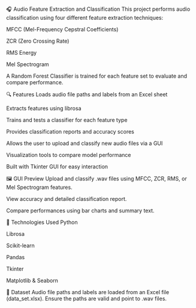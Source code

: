 🎧 Audio Feature Extraction and Classification
This project performs audio classification using four different feature extraction techniques:

MFCC (Mel-Frequency Cepstral Coefficients)

ZCR (Zero Crossing Rate)

RMS Energy

Mel Spectrogram

A Random Forest Classifier is trained for each feature set to evaluate and compare performance.

🔍 Features
Loads audio file paths and labels from an Excel sheet

Extracts features using librosa

Trains and tests a classifier for each feature type

Provides classification reports and accuracy scores

Allows the user to upload and classify new audio files via a GUI

Visualization tools to compare model performance

Built with Tkinter GUI for easy interaction

🖼 GUI Preview
Upload and classify .wav files using MFCC, ZCR, RMS, or Mel Spectrogram features.

View accuracy and detailed classification report.

Compare performances using bar charts and summary text.

🧰 Technologies Used
Python

Librosa

Scikit-learn

Pandas

Tkinter

Matplotlib & Seaborn

📁 Dataset
Audio file paths and labels are loaded from an Excel file (data_set.xlsx). Ensure the paths are valid and point to .wav files.

